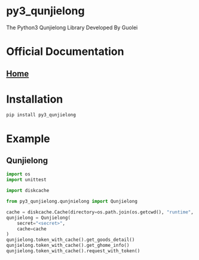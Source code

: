 # py3_qunjielong
The Python3 Qunjielong Library Developed By Guolei

# Official Documentation

## [Home](https://console-docs.apipost.cn/preview/b4e4577f34cac87a/1b45a97352d07e60/)


# Installation
```shell
pip install py3_qunjielong
```

# Example
## Qunjielong
```python
import os
import unittest

import diskcache

from py3_qunjielong.qunjnielong import Qunjielong

cache = diskcache.Cache(directory=os.path.join(os.getcwd(), "runtime", "diskcache", "default"))
qunjielong = Qunjielong(
    secret="<secret>",
    cache=cache
)
qunjielong.token_with_cache().get_goods_detail()
qunjielong.token_with_cache().get_ghome_info()
qunjielong.token_with_cache().request_with_token()
```
